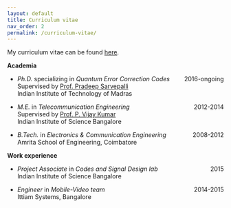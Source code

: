 ```yaml
---
layout: default
title: Curriculum vitae
nav_order: 2
permalink: /curriculum-vitae/
---
```


My curriculum vitae can be found [here](/Kaushik_CV.pdf).

**Academia**

- _Ph.D._ specializing in _Quantum Error Correction Codes_
<span style="float:right;">2016-ongoing</span>
<br> Supervised by [Prof. Pradeep Sarvepalli](https://www.ee.iitm.ac.in/pradeep/)
<br> Indian Institute of Technology of Madras

- _M.E._ in _Telecommunication Engineering_
<span style="float:right;">2012-2014</span>
<br> Supervised by [Prof. P. Vijay Kumar](https://ece.iisc.ac.in/~pvkece/)
<br> Indian Institute of Science Bangalore

- _B.Tech._ in _Electronics & Communication Engineering_
<span style="float:right;">2008-2012</span>
<br> Amrita School of Engineering, Coimbatore

**Work experience**
- _Project Associate_ in _Codes and Signal Design lab_
<span style="float:right;">2015</span>
<br> Indian Institute of Science Bangalore

- _Engineer_ in _Mobile-Video team_
<span style="float:right;">2014-2015</span>
<br> Ittiam Systems, Bangalore
